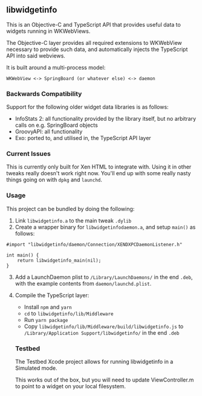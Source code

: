 ## libwidgetinfo

This is an Objective-C and TypeScript API that provides useful data to widgets running in WKWebViews.

The Objective-C layer provides all required extensions to WKWebView necessary to provide such data, and automatically injects the TypeScript API into said webviews.

It is built around a multi-process model:

```
WKWebView <-> SpringBoard (or whatever else) <-> daemon
```

### Backwards Compatibility

Support for the following older widget data libraries is as follows:

- InfoStats 2: all functionality provided by the library itself, but no arbitrary calls on e.g. SpringBoard objects
- GroovyAPI: all functionality
- Exo: ported to, and utilised in, the TypeScript API layer

### Current Issues

This is currently only built for Xen HTML to integrate with. Using it in other tweaks really doesn't work right now. You'll end up with some really nasty things going on with `dpkg` and `launchd`.

### Usage

This project can be bundled by doing the following:

1. Link `libwidgetinfo.a` to the main tweak `.dylib`
2. Create a wrapper binary for `libwidgetinfodaemon.a`, and setup `main()` as follows:

```
#import "libwidgetinfo/daemon/Connection/XENDXPCDaemonListener.h"

int main() {
    return libwidgetinfo_main(nil);
}
```

3. Add a LaunchDaemon plist to `/Library/LaunchDaemons/` in the end `.deb`, with the example contents from `daemon/launchd.plist`.
4. Compile the TypeScript layer:

    - Install `npm` and `yarn`
    - `cd` to `libwidgetinfo/lib/Middleware`
    - Run `yarn package`
    - Copy `libwidgetinfo/lib/Middleware/build/libwidgetinfo.js` to `/Library/Application Support/libwidgetinfo/` in the end `.deb`
    
    ### Testbed
    
    The Testbed Xcode project allows for running libwidgetinfo in a Simulated mode.
    
    This works out of the box, but you will need to update ViewController.m to point to a widget on your local filesystem.
